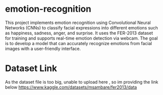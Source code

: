 # emotion-recognition
This project implements emotion recognition using Convolutional Neural Networks (CNNs) to classify facial expressions into different emotions such as happiness, sadness, anger, and surprise. It uses the FER-2013 dataset for training and supports real-time emotion detection via webcam. 
The goal is to develop a model that can accurately recognize emotions from facial images with a user-friendly interface.

# Dataset Link 

As the dataset file is too big, unable to upload here , so im providing the link below 
https://www.kaggle.com/datasets/msambare/fer2013/data
